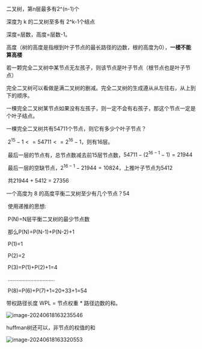 二叉树，第n层最多有2^(n-1)个

深度为 k 的二叉树至多有 2^k-1个结点

深度=层数，高度=层数-1。

​	高度（树的高度是指根到叶子节点的最长路径的边数，根的高度为0），**一楼不能算高楼**



若一颗完全二叉树中某节点无左孩子，则该节点是叶子节点（根节点也是叶子节点）

​	完全二叉树可以看做是满二叉树的删减。完全二叉树的生成遵从从左往右，从上到下的顺序。

​	一棵完全二叉树某节点如果没有左孩子，则一定不会有右孩子，那这个节点一定是个叶子结点。



一棵完全二叉树共有54711个节点，则它有多少个叶子节点？

​	$2^{15}-1 <= 54711 <= 2^{16}-1$，则有16层。

​	最后一层的节点有，总节点数减去前15层节点数，$54711-(2^{16-1}-1)=21944$

​	最后一层的空缺节点，$2^{16-1}-21944=10824$，上推叶子节点为5412

​	共21944 + 5412 = 27356



一个高度为 8 的高度平衡二叉树至少有几个节点？54

​	使用递推的思想:

​	P(N)=N层平衡二叉树的最少节点数

​	那么P(N)=P(N-1)+P(N-2)+1

​	P(1)=1 

​	P(2)=2

​	P(3)=P(1)+P(2)+1=4

​	...............................

​	P(8)=P(6)+P(7)+1=20+33+1=54





带权路径长度  WPL = 节点权重 * 路径边数的和。

![image-20240618163235546](https://cdn.jsdelivr.net/gh/sword4869/pic1@main/images/202406181632608.png)

huffman树还可以，非节点的权值的和

![image-20240618163320553](https://cdn.jsdelivr.net/gh/sword4869/pic1@main/images/202406181633582.png)